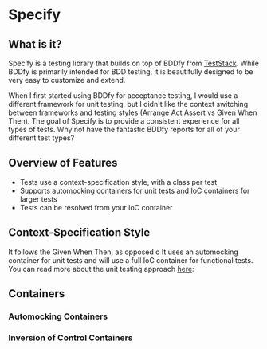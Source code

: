 # Specify

## What is it?
Specify is a testing library that builds on top of BDDfy from [TestStack](http://teststack.net/). While BDDfy is primarily intended for BDD testing, it is beautifully designed to be very easy to customize and extend.

When I first started using BDDfy for acceptance testing, I would use a different framework for unit testing, but I didn't like the context switching between frameworks and testing styles (Arrange Act Assert vs Given When Then). The goal of Specify is to provide a consistent experience for all types of tests. Why not have the fantastic BDDfy reports for all of your different test types?

## Overview of Features
* Tests use a context-specification style, with a class per test
* Supports automocking containers for unit tests and IoC containers for larger tests
* Tests can be resolved from your IoC container

## Context-Specification Style
It follows the Given When Then, as opposed o It uses an automocking container for unit tests and will use a full IoC container for functional tests.
You can read more about the unit testing approach [here](http://michael-whelan.net/bddfy-in-action/using-bddfy-for-unit-tests):

## Containers
### Automocking Containers


### Inversion of Control Containers



